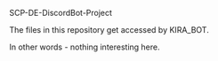 SCP-DE-DiscordBot-Project

The files in this repository get accessed by KIRA_BOT.

In other words - nothing interesting here.
